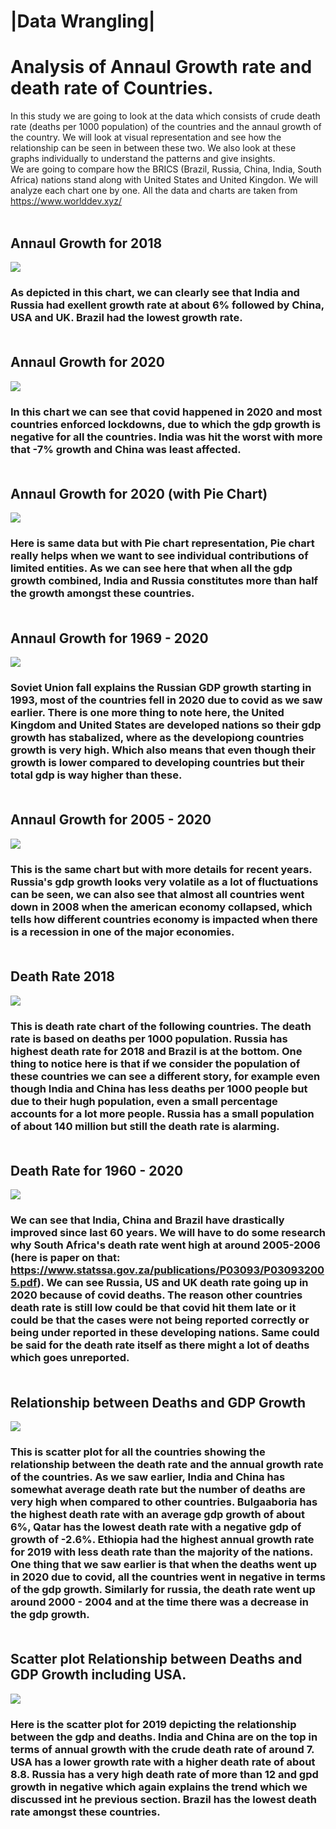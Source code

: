 # |Data Wrangling|
# Analysis of Annaul Growth rate and death rate of Countries.

In this study we are going to look at the data which consists of crude death rate (deaths per 1000 population) of the countries and the annaul growth of the country. We will look at visual representation and see how the relationship can be seen in between these two. We also look at these graphs individually to understand the patterns and give insights.
</br>
We are going to compare how the BRICS (Brazil, Russia, China, India, South Africa) nations stand along with United States and United Kingdon. We will analyze each chart one by one. All the data and charts are taken from https://www.worlddev.xyz/ </br> </br>

## Annaul Growth for 2018
![](https://github.com/amishraUMBC/data690_world_dev/blob/main/charts/Bar%20Chart%20annual%20growth%202018.png)</br>
### As depicted in this chart, we can clearly see that India and Russia had exellent growth rate at about 6% followed by China, USA and UK. Brazil had the lowest growth rate.</br></br>

## Annaul Growth for 2020
![](https://github.com/amishraUMBC/data690_world_dev/blob/main/charts/Bar%20Chart%20annual%20growth%202020.png)</br>
### In this chart we can see that covid happened in 2020 and most countries enforced lockdowns, due to which the gdp growth is negative for all the countries. India was hit the worst with more that -7% growth and China was least affected.</br></br>

## Annaul Growth for 2020 (with Pie Chart)
![](https://github.com/amishraUMBC/data690_world_dev/blob/main/charts/Pie%20Chart%20annual%20growth%202018.png)</br>
### Here is same data but with Pie chart representation, Pie chart really helps when we want to see individual contributions of limited entities. As we can see here that when all the gdp growth combined, India and Russia constitutes more than half the growth amongst these countries. </br></br>

## Annaul Growth for 1969 - 2020
![](https://github.com/amishraUMBC/data690_world_dev/blob/main/charts/Line%20Chart%20annaul%20growth%201960-2020.png)</br>
### Soviet Union fall explains the Russian GDP growth starting in 1993, most of the countries fell in 2020 due to covid as we saw earlier. There is one more thing to note here, the United Kingdom and United States are developed nations so their gdp growth has stabalized, where as the developiong countries growth is very high. Which also means that even though their growth is lower compared to developing countries but their total gdp is way higher than these. </br></br>

## Annaul Growth for 2005 - 2020
![](https://github.com/amishraUMBC/data690_world_dev/blob/main/charts/Line%20Chart%20annaul%20growth%202005-2020.png)</br>
### This is the same chart but with more details for recent years. Russia's gdp growth looks very volatile as a lot of fluctuations can be seen, we can also see that almost all countries went down in 2008 when the american economy collapsed, which tells how different countries economy is impacted when there is a recession in one of the major economies. </br></br>

## Death Rate 2018
![](https://github.com/amishraUMBC/data690_world_dev/blob/main/charts/Bar%20Chart%20Death%202018.png)</br>
### This is death rate chart of the following countries. The death rate is based on deaths per 1000 population. Russia has highest death rate for 2018 and Brazil is at the bottom. One thing to notice here is that if we consider the population of these countries we can see a different story, for example even though India and China has less deaths per 1000 people but due to their hugh population, even a small percentage accounts for a lot more people. Russia has a small population of about 140 million but still the death rate is alarming. </br></br>

## Death Rate for 1960 - 2020
![](https://github.com/amishraUMBC/data690_world_dev/blob/main/charts/Line%20Chart%20death%20rate%201963-2020.png)</br>
### We can see that India, China and Brazil have drastically improved since last 60 years. We will have to do some research why South Africa's death rate went high at around 2005-2006 (here is paper on that: https://www.statssa.gov.za/publications/P03093/P030932005.pdf). We can see Russia, US and UK death rate going up in 2020 because of covid deaths. The reason other countries death rate is still low could be that covid hit them late or it could be that the cases were not being reported correctly or being under reported in these developing nations. Same could be said for the death rate itself as there might a lot of deaths which goes unreported. </br></br>

## Relationship between Deaths and GDP Growth
![](https://github.com/amishraUMBC/data690_world_dev/blob/main/charts/Scatter%20Plot%202019.png)</br>
### This is scatter plot for all the countries showing the relationship between the death rate and the annual growth rate of the countries. As we saw earlier, India and China has somewhat average death rate but the number of deaths are very high when compared to other countries. Bulgaaboria has the highest death rate with an average gdp growth of about 6%, Qatar has the lowest death rate with a negative gdp of growth of -2.6%. Ethiopia had the highest annual growth rate for 2019 with less death rate than the majority of the nations. One thing that we saw earlier is that when the deaths went up in 2020 due to covid, all the countries went in negative in terms of the gdp growth. Similarly for russia, the death rate went up around 2000 - 2004 and at the time there was a decrease in the gdp growth.</br></br> 

## Scatter plot Relationship between Deaths and GDP Growth including USA.
![](https://github.com/amishraUMBC/data690_world_dev/blob/main/charts/Scatter%20Plot%20Brics%202019.png)</br>
### Here is the scatter plot for 2019 depicting the relationship between the gdp and deaths. India and China are on the top in terms of annual growth with the crude death rate of around 7. USA has a lower growth rate with a higher death rate of about 8.8. Russia has a very high death rate of more than 12 and gpd growth in negative which again explains the trend which we discussed int he previous section. Brazil has the lowest death rate amongst these countries.</br></br>
